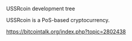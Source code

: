 
USSRcoin development tree

USSRcoin is a PoS-based cryptocurrency.

https://bitcointalk.org/index.php?topic=2802438
